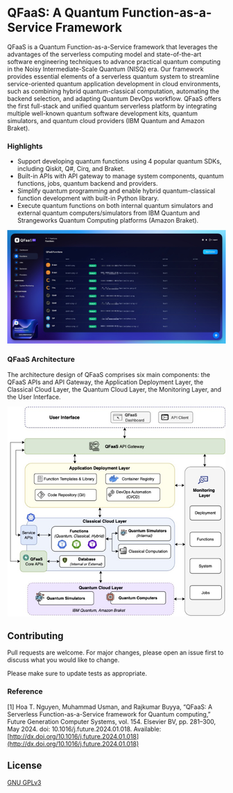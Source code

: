 # QFaaS: A Quantum Function-as-a-Service Framework

QFaaS is a Quantum Function-as-a-Service framework that leverages the advantages of the serverless computing model and state-of-the-art software engineering techniques to advance practical quantum computing in the Noisy Intermediate-Scale Quantum (NISQ) era. Our framework provides essential elements of a serverless quantum system to streamline service-oriented quantum application development in cloud environments, such as combining hybrid quantum-classical computation, automating the backend selection, and adapting Quantum DevOps workflow. QFaaS offers the first full-stack and unified quantum serverless platform by integrating multiple well-known quantum software development kits, quantum simulators, and quantum cloud providers (IBM Quantum and Amazon Braket).

### Highlights
- Support developing quantum functions using 4 popular quantum SDKs, including Qiskit, Q#, Cirq, and Braket.
- Built-in APIs with API gateway to manage system components, quantum functions, jobs, quantum backend and providers.
- Simplify quantum programming and enable hybrid quantum-classical function development with built-in Python library.
- Execute quantum functions on both internal quantum simulators and external quantum computers/simulators from IBM Quantum and Strangeworks Quantum Computing platforms (Amazon Braket).

![QFaaS UI](docs/images/qfaas-ui.jpg "QFaaS Web UI")


### QFaaS Architecture 
The architecture design of QFaaS comprises six main components: the QFaaS APIs and API Gateway, the Application Deployment Layer, the Classical Cloud Layer, the Quantum Cloud Layer, the Monitoring Layer, and the User Interface. 

![QFaaS Architecture](docs/images/qfaas-architecture.jpg "QFaaS Architecture")


## Contributing

Pull requests are welcome. For major changes, please open an issue first
to discuss what you would like to change.

Please make sure to update tests as appropriate.


### Reference
[1] Hoa T. Nguyen, Muhammad Usman, and Rajkumar Buyya, “QFaaS: A Serverless Function-as-a-Service framework for Quantum computing,” Future Generation Computer Systems, vol. 154. Elsevier BV, pp. 281–300, May 2024. doi: 10.1016/j.future.2024.01.018. Available: [http://dx.doi.org/10.1016/j.future.2024.01.018](http://dx.doi.org/10.1016/j.future.2024.01.018)

## License

[GNU GPLv3](https://choosealicense.com/licenses/gpl-3.0/)
